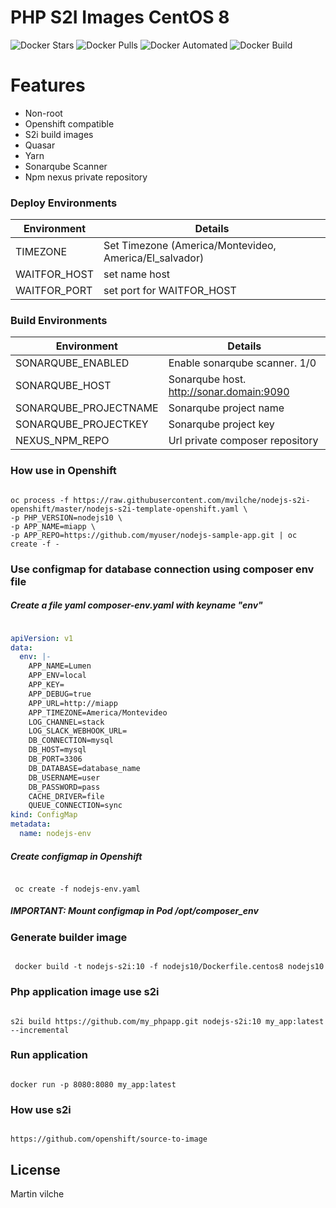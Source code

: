 # PHP S2I Images CentOS 8

![Docker Stars](https://img.shields.io/docker/stars/mvilche/nodejs-s2i.svg)
![Docker Pulls](https://img.shields.io/docker/pulls/mvilche/nodejs-s2i.svg)
![Docker Automated](https://img.shields.io/docker/cloud/automated/mvilche/nodejs-s2i)
![Docker Build](https://img.shields.io/docker/cloud/build/mvilche/nodejs-s2i)


# Features

- Non-root
- Openshift compatible
- S2i build images
- Quasar
- Yarn
- Sonarqube Scanner
- Npm nexus private repository

### Deploy Environments 


| Environment | Details |
| ------ | ------ |
| TIMEZONE | Set Timezone (America/Montevideo, America/El_salvador) |
| WAITFOR_HOST | set name host |
| WAITFOR_PORT | set port for WAITFOR_HOST |


### Build Environments 


| Environment | Details |
| ------ | ------ |
| SONARQUBE_ENABLED | Enable sonarqube scanner. 1/0  |
| SONARQUBE_HOST | Sonarqube host. http://sonar.domain:9090  |
| SONARQUBE_PROJECTNAME | Sonarqube project name  |
| SONARQUBE_PROJECTKEY | Sonarqube project key  |
| NEXUS_NPM_REPO | Url private composer repository  |






### How use in Openshift

```console

oc process -f https://raw.githubusercontent.com/mvilche/nodejs-s2i-openshift/master/nodejs-s2i-template-openshift.yaml \ 
-p PHP_VERSION=nodejs10 \
-p APP_NAME=miapp \ 
-p APP_REPO=https://github.com/myuser/nodejs-sample-app.git | oc create -f -

```



### Use configmap for database connection using composer env file

##### Create a file yaml composer-env.yaml with keyname "env"

```yaml

apiVersion: v1
data:
  env: |-
    APP_NAME=Lumen
    APP_ENV=local
    APP_KEY=
    APP_DEBUG=true
    APP_URL=http://miapp
    APP_TIMEZONE=America/Montevideo
    LOG_CHANNEL=stack
    LOG_SLACK_WEBHOOK_URL=
    DB_CONNECTION=mysql
    DB_HOST=mysql
    DB_PORT=3306
    DB_DATABASE=database_name
    DB_USERNAME=user
    DB_PASSWORD=pass
    CACHE_DRIVER=file
    QUEUE_CONNECTION=sync
kind: ConfigMap
metadata:
  name: nodejs-env

```

##### Create configmap in Openshift

```console

 oc create -f nodejs-env.yaml

```

##### IMPORTANT: Mount configmap in Pod /opt/composer_env




### Generate builder image

```console

 docker build -t nodejs-s2i:10 -f nodejs10/Dockerfile.centos8 nodejs10

```

### Php application image use s2i

```console

s2i build https://github.com/my_phpapp.git nodejs-s2i:10 my_app:latest --incremental

```


### Run application

```console

docker run -p 8080:8080 my_app:latest

```

### How use s2i

```console

https://github.com/openshift/source-to-image

```

License
----

Martin vilche
